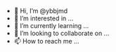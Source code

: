 - 👋 Hi, I’m @ybbjmd
- 👀 I’m interested in ...
- 🌱 I’m currently learning ...
- 💞️ I’m looking to collaborate on ...
- 📫 How to reach me ...

<!---
ybbjmd/ybbjmd is a ✨ special ✨ repository because its `README.md` (this file) appears on your GitHub profile.
You can click the Preview link to take a look at your changes.
--->
